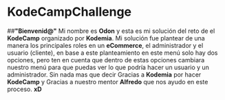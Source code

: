 # KodeCampChallenge

##<b>"Bienvenid@"</b> Mi nombre es <b>Odon</b> y esta es mi solución del reto de el <b>KodeCamp</b> organizado por <b>Kodemia</b>. Mi solución fue plantear de una manera los principales roles en un <b>eCommerce</b>, el administrador y el usuario (cliente), en base a este planteamiento en este menú solo hay dos opciones, pero ten en cuenta que dentro de estas opciones cambiara nuestro menú para que puedas ver lo que podría hacer un usuario y un administrador. Sin nada mas que decir Gracias a <b>Kodemia</b> por hacer <b>KodeCamp</b> y Gracias a nuestro mentor <b>Alfredo</b> que nos ayudo en este proceso. <b>xD</b>

